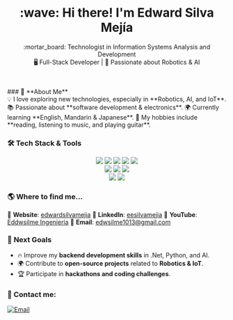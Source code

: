 <h1 align="center">
:wave: Hi there! I'm Edward Silva Mejía
</h1>

<p align="center">
:mortar_board: Technologist in Information Systems Analysis and Development <br>
🖥️ Full-Stack Developer | 🤖 Passionate about Robotics & AI
</p>

<!--
**edwsilme/edwsilme** is a ✨ _special_ ✨ repository because its `README.md` (this file) appears on your GitHub profile.
-->
<br>
<p>
### 🚀 **About Me**
<br>
💡 I love exploring new technologies, especially in **Robotics, AI, and IoT**.
📚 Passionate about **software development & electronics**.
🌍 Currently learning **English, Mandarin & Japanese**.
🎸 My hobbies include **reading, listening to music, and playing guitar**.
</p>


### 🛠️ **Tech Stack & Tools**
<p align="center">
  <img src="https://img.shields.io/badge/C++-00599C?style=for-the-badge&logo=c%2B%2B&logoColor=white">
  <img src="https://img.shields.io/badge/C%23-239120?style=for-the-badge&logo=c-sharp&logoColor=white">
  <img src="https://img.shields.io/badge/Java-007396?style=for-the-badge&logo=java&logoColor=white">
  <img src="https://img.shields.io/badge/.NET-512BD4?style=for-the-badge&logo=dotnet&logoColor=white">
  <img src="https://img.shields.io/badge/Python-3776AB?style=for-the-badge&logo=python&logoColor=white">
  <br>
  <img src="https://img.shields.io/badge/HTML5-E34F26?style=for-the-badge&logo=html5&logoColor=white">
  <img src="https://img.shields.io/badge/CSS3-1572B6?style=for-the-badge&logo=css3&logoColor=white">
  <img src="https://img.shields.io/badge/JavaScript-F7DF1E?style=for-the-badge&logo=javascript&logoColor=black">
  <br>
  <img src="https://img.shields.io/badge/Git-F05032?style=for-the-badge&logo=git&logoColor=white">
  <img src="https://img.shields.io/badge/GitHub-181717?style=for-the-badge&logo=github&logoColor=white">
</p>


### :earth_americas: **Where to find me...**
🔹 **Website**: [edwardsilvamejia](http://www.geocities.ws/edwardsilvamejia/index.html)
🔹 **LinkedIn**: [eesilvamejia](https://www.linkedin.com/in/eesilvamejia/)
🔹 **YouTube**: [Eddwsilme Ingeniería](https://www.youtube.com/channel/UCnmSVKs4E8lwET4OwQAS5Xg)
🔹 **Email**: [edwsilme1013@gmail.com](mailto:edwsilme1013@gmail.com)

### 🎯 **Next Goals**
- 🔥 Improve my **backend development skills** in .Net, Python, and AI.
- 🌍 Contribute to **open-source projects** related to **Robotics & IoT**.
- 🏆 Participate in **hackathons and coding challenges**.

### :email: Contact me:

[![Email](https://img.shields.io/badge/edwsilme1013@gmail.com-44a3f1?style=flat-square&logo=gmail&logoColor=white&labelColor=101010)](gmail.com)




